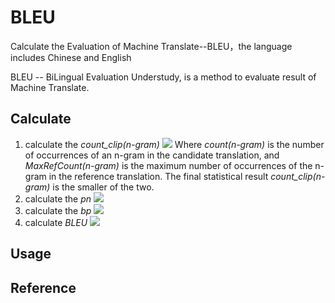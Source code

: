# BLEU
Calculate the Evaluation of Machine Translate--BLEU，the language includes Chinese and English

BLEU -- BiLingual Evaluation Understudy, is a method to evaluate result of Machine Translate.

## Calculate
1. calculate the _count_clip(n-gram)_
![](https://github.com/baiyyang/BLEU/blob/master/image/count_clip.png)
Where _count(n-gram)_ is the number of occurrences of an n-gram in the candidate translation, and _MaxRefCount(n-gram)_ is the maximum number of occurrences of the n-gram in the reference translation. The final statistical result _count_clip(n-gram)_ is the smaller of the two.
2. calculate the _pn_
![](https://github.com/baiyyang/BLEU/blob/master/image/pn.png)
3. calculate the _bp_
![](https://github.com/baiyyang/BLEU/blob/master/image/bp.png)
4. calculate _BLEU_
![](https://github.com/baiyyang/BLEU/blob/master/image/bleu.png)
## Usage

## Reference


